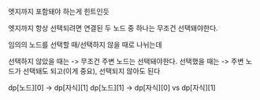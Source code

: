 엣지까지 포함돼야 하는게 힌트인듯

엣지까지 항상 선택되려면 연결된 두 노드 중 하나는 무조건 선택돼야한다.

임의의 노드를 선택할 때/선택하지 않을 때로 나뉘는데

선택하지 않았을 때는 -> 무조건 주변 노드는 선택돼야한다.
선택했을 때는 -> 주변 노드가 선택돼도 되고(이게 중요), 선택되지 않아도 된다

dp[노드][0] -> dp[자식][1]
dp[노드][1] -> dp[자식][0] vs dp[자식][1]